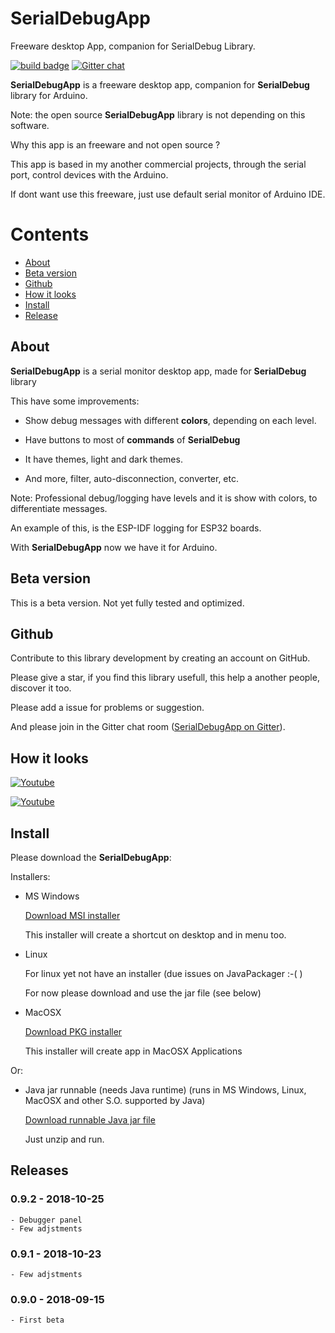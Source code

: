 # SerialDebugApp
Freeware desktop App, companion for SerialDebug Library.

<a href="#releases">![build badge](https://img.shields.io/badge/version-v0.9.2-blue.svg)</a> [![Gitter chat](https://badges.gitter.im/SerialDebug/gitter.png)](https://gitter.im/SerialDebug/SerialDebugApp)

__SerialDebugApp__ is a freeware desktop app, companion for __SerialDebug__ library for Arduino.

Note: the open source __SerialDebugApp__ library is not depending on this software.

Why this app is an freeware and not open source ?

This app is based in my another commercial projects,
through the serial port, control devices with the Arduino.

If dont want use this freeware, just use default serial monitor of Arduino IDE.

# Contents

- [About](#about)
- [Beta version](#beta-version)
- [Github](#github)
- [How it looks](#how-it-looks)
- [Install](#install)
- [Release](#releases)

## About

__SerialDebugApp__ is a serial monitor desktop app, made for __SerialDebug__ library

This have some improvements:

- Show debug messages with different __colors__, depending on each level.

- Have buttons to most of __commands__ of __SerialDebug__

- It have themes, light and dark themes.

- And more, filter, auto-disconnection, converter, etc.

Note: Professional debug/logging have levels and it is show with colors,
to differentiate messages.

An example of this, is the ESP-IDF logging for ESP32 boards.

With __SerialDebugApp__ now we have it for Arduino.

## Beta version

This is a beta version.
Not yet fully tested and optimized.

## Github

Contribute to this library development by creating an account on GitHub.

Please give a star, if you find this library usefull, 
this help a another people, discover it too.

Please add a issue for problems or suggestion.

And please join in the Gitter chat room ([SerialDebugApp on Gitter](https://gitter.im/SerialDebug/SerialDebugApp)).

## How it looks

[![Youtube](https://img.youtube.com/vi/ba_eu06mkng/0.jpg)](https://www.youtube.com/watch?v=ba_eu06mkng)

[![Youtube](https://img.youtube.com/vi/C4qRwwjyZwg/0.jpg)](https://www.youtube.com/watch?v=C4qRwwjyZwg)

## Install

Please download the __SerialDebugApp__:

Installers:

- MS Windows

    [Download MSI installer](http://joaolopesf.net/downloads/serialdebugapp/windows/SerialDebugApp.msi.zip)

    This installer will create a shortcut on desktop and in menu too.

- Linux

    For linux yet not have an installer (due issues on JavaPackager :-( )

    For now please download and use the jar file (see below)

- MacOSX

    [Download PKG installer](http://joaolopesf.net/downloads/serialdebugapp/macosx/SerialDebugApp.pkg.zip)

    This installer will create app in MacOSX Applications

Or:

- Java jar runnable (needs Java runtime) (runs in MS Windows, Linux, MacOSX and other S.O. supported by Java)

    [Download runnable Java jar file](http://joaolopesf.net/downloads/serialdebugapp/SerialDebugApp.jar.zip)

    Just unzip and run.

## Releases

### 0.9.2 - 2018-10-25
  
    - Debugger panel
    - Few adjstments

### 0.9.1 - 2018-10-23
  
    - Few adjstments

### 0.9.0 - 2018-09-15

    - First beta